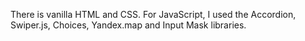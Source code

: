 There is vanilla HTML and CSS. For JavaScript, I used the Accordion, Swiper.js, Choices, Yandex.map and Input Mask libraries.

